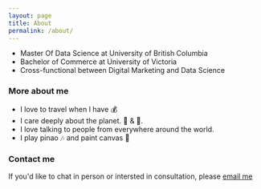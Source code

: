 ```yaml
---
layout: page
title: About
permalink: /about/
---
```


- Master Of Data Science at University of British Columbia
- Bachelor of Commerce at University of Victoria
- Cross-functional between Digital Marketing and Data Science

### More about me

- I love to travel when I have :moneybag:
- I care deeply about the planet. :deciduous_tree: & :honeybee:.
- I love talking to people from everywhere around the world.
- I play pinao :notes: and paint canvas :art:


### Contact me
If you'd like to chat in person or intersted in consultation, please [email me](mailto:374818352@qq.com)
